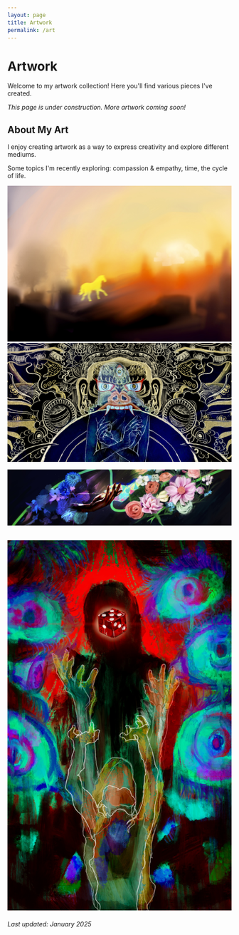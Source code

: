 ```yaml
---
layout: page
title: Artwork
permalink: /art
---
```


# Artwork

Welcome to my artwork collection! Here you'll find various pieces I've created.

*This page is under construction. More artwork coming soon!*

## About My Art

I enjoy creating artwork as a way to express creativity and explore different mediums.

Some topics I'm recently exploring: compassion \& empathy, time, the cycle of life.

![alive](./images/art/alive.jpg)
![freedom](./images/art/freedom.jpg)

![cycle](./images/art/cycle.jpg)

![chances](./images/art/chances.jpg)
---

*Last updated: January 2025*

